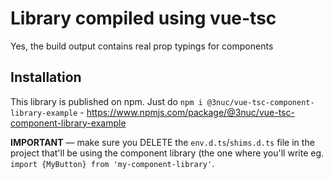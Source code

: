 # Library compiled using vue-tsc

Yes, the build output contains real prop typings for components

## Installation

This library is published on npm. Just do `npm i @3nuc/vue-tsc-component-library-example` - https://www.npmjs.com/package/@3nuc/vue-tsc-component-library-example

<span color="red"><b>IMPORTANT</b></span> — make sure you DELETE the `env.d.ts`/`shims.d.ts` file in the project that'll be using the component library (the one where you'll write eg. `import {MyButton} from 'my-component-library'`.
